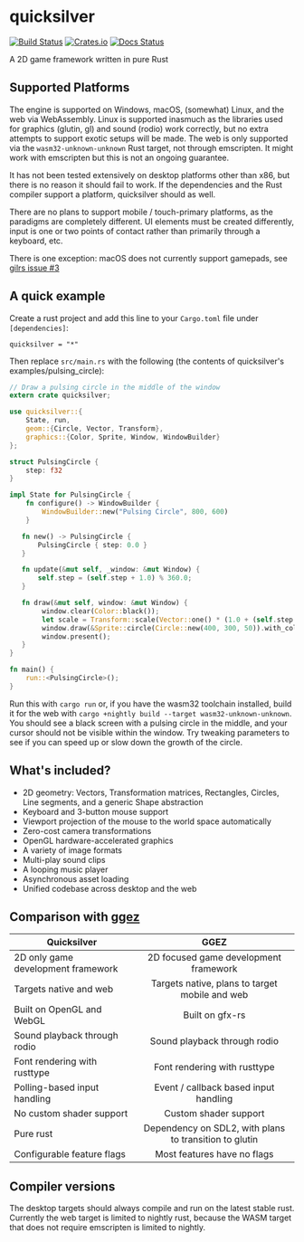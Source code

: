 # quicksilver

[![Build Status](https://travis-ci.org/ryanisaacg/quicksilver.svg?branch=asset-rework)](https://travis-ci.org/ryanisaacg/quicksilver)
[![Crates.io](https://img.shields.io/crates/v/quicksilver.svg)](https://crates.io/crates/quicksilver)
[![Docs Status](https://docs.rs/quicksilver/badge.svg)](https://docs.rs/quicksilver)

A 2D game framework written in pure Rust 


## Supported Platforms

The engine is supported on Windows, macOS, (somewhat) Linux, and the web via WebAssembly. 
Linux is supported inasmuch as the libraries used for graphics (glutin, gl) and sound (rodio) work correctly, 
but no extra attempts to support exotic setups will be made. 
The web is only supported via the `wasm32-unknown-unknown` Rust target, not through emscripten.
It might work with emscripten but this is not an ongoing guarantee.

It has not been tested extensively on desktop platforms other than x86, but there is no reason it should fail to work. If the dependencies and the Rust compiler support a platform, quicksilver should as well.

There are no plans to support mobile / touch-primary platforms, as the paradigms are completely different. UI elements must be created differently, input is one or two points of contact rather than primarily through a keyboard, etc. 

There is one exception: macOS does not currently support gamepads, see [gilrs issue #3](https://gitlab.com/Arvamer/gilrs/issues/3)

## A quick example

Create a rust project and add this line to your `Cargo.toml` file under `[dependencies]`:

    quicksilver = "*"

Then replace `src/main.rs` with the following (the contents of quicksilver's examples/pulsing_circle):

```rust
// Draw a pulsing circle in the middle of the window
extern crate quicksilver;

use quicksilver::{
    State, run,
    geom::{Circle, Vector, Transform},
    graphics::{Color, Sprite, Window, WindowBuilder}
};

struct PulsingCircle {
    step: f32
}

impl State for PulsingCircle {
    fn configure() -> WindowBuilder {
        WindowBuilder::new("Pulsing Circle", 800, 600)
    }

   fn new() -> PulsingCircle { 
       PulsingCircle { step: 0.0 }
   }

   fn update(&mut self, _window: &mut Window) {
       self.step = (self.step + 1.0) % 360.0;
   }

   fn draw(&mut self, window: &mut Window) {
        window.clear(Color::black());
        let scale = Transform::scale(Vector::one() * (1.0 + (self.step.to_radians().sin() / 2.0)));
        window.draw(&Sprite::circle(Circle::new(400, 300, 50)).with_color(Color::green()).with_transform(scale));
        window.present();
   }
}

fn main() {
    run::<PulsingCircle>();
}
```

Run this with `cargo run` or, if you have the wasm32 toolchain installed, build it for the web with `cargo +nightly build --target wasm32-unknown-unknown`. 
You should see a black screen with a pulsing circle in the middle, and your cursor should not be visible within the window. Try tweaking parameters to see if you can speed up or slow down the growth of the circle.

## What's included?

- 2D geometry: Vectors, Transformation matrices, Rectangles, Circles, Line segments, and a generic Shape abstraction
- Keyboard and 3-button mouse support
- Viewport projection of the mouse to the world space automatically
- Zero-cost camera transformations
- OpenGL hardware-accelerated graphics
- A variety of image formats
- Multi-play sound clips
- A looping music player
- Asynchronous asset loading
- Unified codebase across desktop and the web

## Comparison with [ggez](https://github.com/ggez/ggez)

| Quicksilver | GGEZ |
|-|:-:|
| 2D only game development framework | 2D focused game development framework |
| Targets native and web | Targets native, plans to target mobile and web |
| Built on OpenGL and WebGL | Built on gfx-rs |
| Sound playback through rodio | Sound playback through rodio |
| Font rendering with rusttype | Font rendering with rusttype |
| Polling-based input handling | Event / callback based input handling |
| No custom shader support | Custom shader support |
| Pure rust | Dependency on SDL2, with plans to transition to glutin |
| Configurable feature flags | Most features have no flags |

## Compiler versions

The desktop targets should always compile and run on the latest stable rust. 
Currently the web target is limited to nightly rust, because the WASM target that does not require emscripten is limited to nightly.

